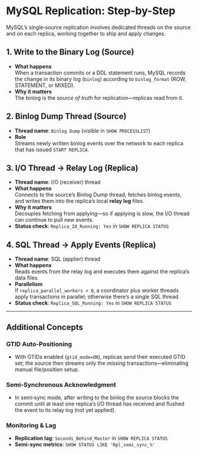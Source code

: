 # MySQL Replication: Step-by-Step

MySQL’s single‑source replication involves dedicated threads on the source and on each replica, working together to ship and apply changes.

## 1. Write to the Binary Log (Source)
- **What happens**  
  When a transaction commits or a DDL statement runs, MySQL records the change in its binary log (`binlog`) according to `binlog_format` (ROW, STATEMENT, or MIXED).
- **Why it matters**  
  The binlog is the _source of truth_ for replication—replicas read from it.

## 2. Binlog Dump Thread (Source)
- **Thread name**: `Binlog Dump` (visible in `SHOW PROCESSLIST`)
- **Role**  
  Streams newly written binlog events over the network to each replica that has issued `START REPLICA`.

## 3. I/O Thread → Relay Log (Replica)
- **Thread name**: I/O (receiver) thread  
- **What happens**  
  Connects to the source’s Binlog Dump thread, fetches binlog events, and writes them into the replica’s local **relay log** files.
- **Why it matters**  
  Decouples fetching from applying—so if applying is slow, the I/O thread can continue to pull new events.
- **Status check**: `Replica_IO_Running: Yes` in `SHOW REPLICA STATUS`

## 4. SQL Thread → Apply Events (Replica)
- **Thread name**: SQL (applier) thread  
- **What happens**  
  Reads events from the relay log and executes them against the replica’s data files.
- **Parallelism**  
  If `replica_parallel_workers > 0`, a coordinator plus worker threads apply transactions in parallel; otherwise there’s a single SQL thread.
- **Status check**: `Replica_SQL_Running: Yes` in `SHOW REPLICA STATUS`

---

## Additional Concepts

### GTID Auto‑Positioning
- With GTIDs enabled (`gtid_mode=ON`), replicas send their executed GTID set; the source then streams only the _missing_ transactions—eliminating manual file/position setup.

### Semi‑Synchronous Acknowledgment
- In semi‑sync mode, after writing to the binlog the source blocks the commit until at least one replica’s I/O thread has received and flushed the event to its relay log (not yet applied).

### Monitoring & Lag
- **Replication lag**: `Seconds_Behind_Master` in `SHOW REPLICA STATUS`  
- **Semi‑sync metrics**: `SHOW STATUS LIKE 'Rpl_semi_sync_%'`  
